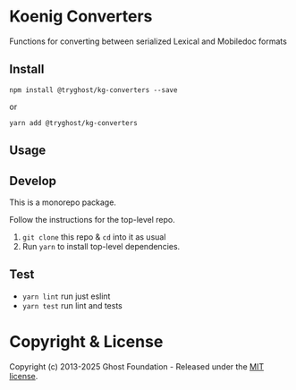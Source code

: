 # Koenig Converters

Functions for converting between serialized Lexical and Mobiledoc formats

## Install

`npm install @tryghost/kg-converters --save`

or

`yarn add @tryghost/kg-converters`

## Usage


## Develop

This is a monorepo package.

Follow the instructions for the top-level repo.
1. `git clone` this repo & `cd` into it as usual
2. Run `yarn` to install top-level dependencies.



## Test

- `yarn lint` run just eslint
- `yarn test` run lint and tests



# Copyright & License 

Copyright (c) 2013-2025 Ghost Foundation - Released under the [MIT license](LICENSE).